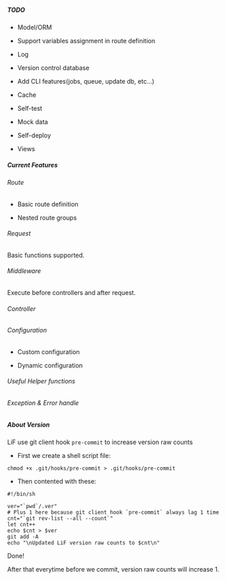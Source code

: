 ##### TODO

- Model/ORM

- Support variables assignment in route definition

- Log

- Version control database

- Add CLI features(jobs, queue, update db, etc...)

- Cache

- Self-test

- Mock data

- Self-deploy

- Views

##### Current Features

###### Route

- Basic route definition

- Nested route groups

###### Request

Basic functions supported.

###### Middleware

Execute before controllers and after request.

###### Controller

###### Configuration

- Custom configuration

- Dynamic configuration

###### Useful Helper functions

###### Exception & Error handle

##### About Version

LiF use git client hook `pre-commit` to increase version raw counts

- First we create a shell script file:

```
chmod +x .git/hooks/pre-commit > .git/hooks/pre-commit
```

- Then contented with these:

``` shell
#!/bin/sh

ver="`pwd`/.ver"
# Plus 1 here because git client hook `pre-commit` always lag 1 time
cnt="`git rev-list --all --count`"
let cnt++
echo $cnt > $ver
git add -A
echo "\nUpdated LiF version raw counts to $cnt\n"
```

Done!

After that everytime before we commit, version raw counts will increase 1.
